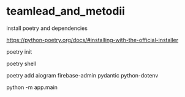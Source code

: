 # teamlead_and_metodii

install poetry and dependencies

https://python-poetry.org/docs/#installing-with-the-official-installer

poetry init

poetry shell

poetry add aiogram firebase-admin pydantic python-dotenv

python -m app.main
